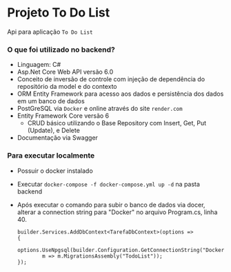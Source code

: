 # Projeto To Do List

Api para aplicação `To Do List`

### O que foi utilizado no backend?
 - Linguagem: C#
 - Asp.Net Core Web API versão 6.0
 - Conceito de inversão de controle com injeção de dependência do repositório da model e do contexto
 - ORM Entity Framework para acesso aos dados e persistência dos dados em um banco de dados
 - PostGreSQL via `Docker` e online através do site `render.com`
 - Entity Framework Core versão 6
    - CRUD básico utilizando o Base Repository com Insert, Get, Put (Update), e Delete
 - Documentação via Swagger

### Para executar localmente

- Possuir o docker instalado
- Executar `docker-compose -f docker-compose.yml up -d` na pasta backend
- Após executar o comando para subir o banco de dados via docer, alterar a connection string para "Docker" no arquivo Program.cs, linha 40.


      builder.Services.AddDbContext<TarefaDbContext>(options =>
      {
          options.UseNpgsql(builder.Configuration.GetConnectionString("Docker"),
              m => m.MigrationsAssembly("TodoList"));
      });
